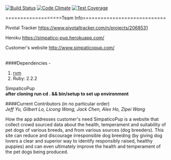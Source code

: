 [![Build Status](https://travis-ci.org/hyu596/simpatico-pup2.svg?branch=master)](https://travis-ci.org/hyu596/simpatico-pup2) [![Code Climate](https://codeclimate.com/github/hyu596/simpatico-pup2/badges/gpa.svg)](https://codeclimate.com/github/hyu596/simpatico-pup2) [![Test Coverage](https://codeclimate.com/github/hyu596/simpatico-pup2/badges/coverage.svg)](https://codeclimate.com/github/hyu596/simpatico-pup2/coverage)


===================Team Info============================

Pivotal Tracker
https://www.pivotaltracker.com/n/projects/2068531

Heroku
https://simpatico-pup.herokuapp.com/

Customer's website
http://www.simpaticopup.com/

<br />####Dependencies - 
  1. [rvm](https://rvm.io)
  2. Ruby: 2.2.2

SimpaticoPup
<br />**after cloning run cd . && bin/setup to set up environment**


####Current Contributors (in no particular order)
<br />*Jeff Yu, Gilbert Lo, Licong Wang, Jack Chen, Alex Ho, Zipei Wang*

How the app addresses customer's need
SimpaticoPup is a website that collect crowd sourced data about the health, 
temperament and suitability of pet dogs of various breeds, and from various 
sources (dog breeders). This site can reduce and discourage irresponsible dog 
breeding (by giving dog lovers a clear and superior way to identify responsibly 
raised, healthy puppies) and can even ultimately improve the health and 
temperament of the pet dogs being produced.


